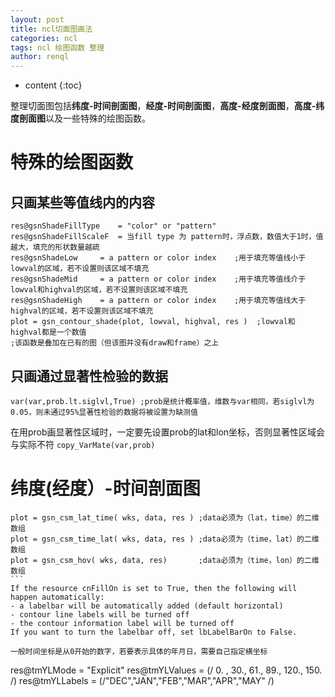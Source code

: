 ```yaml
---
layout: post
title: ncl切面图画法
categories: ncl
tags: ncl 绘图函数 整理
author: renql
---
```


* content
{:toc}

整理切面图包括**纬度-时间剖面图**，**经度-时间剖面图**，**高度-经度剖面图**，**高度-纬度剖面图**以及一些特殊的绘图函数。




# 特殊的绘图函数
## 只画某些等值线内的内容
```
res@gsnShadeFillType    = "color" or "pattern" 
res@gsnShadeFillScaleF  = 当fill type 为 pattern时，浮点数，数值大于1时，值越大，填充的形状数量越疏
res@gsnShadeLow     = a pattern or color index    ;用于填充等值线小于lowval的区域，若不设置则该区域不填充
res@gsnShadeMid     = a pattern or color index    ;用于填充等值线介于lowval和highval的区域，若不设置则该区域不填充
res@gsnShadeHigh    = a pattern or color index    ;用于填充等值线大于highval的区域，若不设置则该区域不填充
plot = gsn_contour_shade(plot, lowval, highval, res )  ;lowval和highval都是一个数值
;该函数是叠加在已有的图（但该图并没有draw和frame）之上
```
## 只画通过显著性检验的数据
```
var(var,prob.lt.siglvl,True) ;prob是统计概率值，维数与var相同，若siglvl为0.05，则未通过95%显著性检验的数据将被设置为缺测值
```

在用prob画显著性区域时，一定要先设置prob的lat和lon坐标，否则显著性区域会与实际不符 ``` copy_VarMate(var,prob) ```

# 纬度(经度）-时间剖面图
```
plot = gsn_csm_lat_time( wks, data, res ) ;data必须为（lat，time）的二维数组
plot = gsn_csm_time_lat( wks, data, res ) ;data必须为（time，lat）的二维数组
plot = gsn_csm_hov( wks, data, res)       ;data必须为（time，lon）的二维数组   
```   
If the resource cnFillOn is set to True, then the following will happen automatically:   
- a labelbar will be automatically added (default horizontal)  
- contour line labels will be turned off  
- the contour information label will be turned off  
If you want to turn the labelbar off, set lbLabelBarOn to False.  

一般时间坐标是从0开始的数字，若要表示具体的年月日，需要自己指定横坐标
```
res@tmYLMode = "Explicit" 
res@tmYLValues = (/ 0. , 30., 61., 89., 120., 150. /)
res@tmYLLabels = (/"DEC","JAN","FEB","MAR","APR","MAY" /)
```
